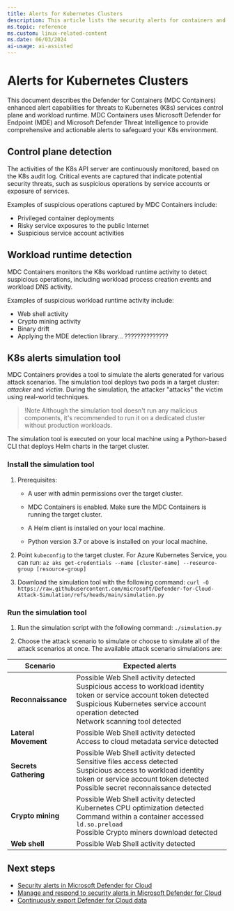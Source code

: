 ```yaml
---
title: Alerts for Kubernetes Clusters
description: This article lists the security alerts for containers and Kubernetes clusters visible in Microsoft Defender for Cloud.
ms.topic: reference
ms.custom: linux-related-content
ms.date: 06/03/2024
ai-usage: ai-assisted
---
```


# Alerts for Kubernetes Clusters

This document describes the Defender for Containers (MDC Containers) enhanced alert capabilities for threats to Kubernetes (K8s) services control plane and workload runtime. MDC Containers uses Microsoft Defender for Endpoint (MDE) and Microsoft Defender Threat Intelligence to provide comprehensive and actionable alerts to safeguard your K8s environment.

## Control plane detection

The activities of the K8s API server are continuously monitored, based on the K8s audit log.  Critical events are captured that indicate potential security threats, such as suspicious operations by service accounts or exposure of services.

Examples of suspicious operations captured by MDC Containers include:

* Privileged container deployments
* Risky service exposures to the public Internet
* Suspicious service account activities

## Workload runtime detection

MDC Containers monitors the K8s workload runtime activity to detect suspicious operations, including workload process creation events and workload DNS activity.

Examples of suspicious workload runtime activity include:

* Web shell activity
* Crypto mining activity
* Binary drift
* Applying the MDE detection library... ??????????????

## K8s alerts simulation tool

MDC Containers provides a tool to simulate the alerts generated for various attack scenarios. The simulation tool deploys two pods in a target cluster: *attacker* and *victim*. During the simulation, the attacker "attacks" the victim using real-world techniques.

> !Note
> Although the simulation tool doesn't run any malicious components, it's recommended to run it on a dedicated cluster without production workloads.

The simulation tool is executed on your local machine using a Python-based CLI that deploys Helm charts in the target cluster.

### Install the simulation tool

1. Prerequisites:

   * A user with admin permissions over the target cluster.

   * MDC Containers is enabled. Make sure the MDC Containers is running the target cluster.

   * A Helm client is installed on your local machine.

   * Python version 3.7 or above is installed on your local machine.

1. Point `kubeconfig` to the target cluster. For Azure Kubernetes Service, you can run:
    `az aks get-credentials --name [cluster-name] --resource-group [resource-group]`

1. Download the simulation tool with the following command:
    `curl -O https://raw.githubusercontent.com/microsoft/Defender-for-Cloud-Attack-Simulation/refs/heads/main/simulation.py`

### Run the simulation tool

1. Run the simulation script with the following command:
    `./simulation.py`

1. Choose the attack scenario to simulate or choose to simulate all of the attack scenarios at once. The available attack scenario simulations are:
    
| Scenario | Expected alerts |
|--|--|
| **Reconnaissance** | Possible Web Shell activity detected <br/> Suspicious access to workload identity token or service account token detected <br/> Suspicious Kubernetes service account operation detected <br/> Network scanning tool detected  |
| **Lateral Movement** | Possible Web Shell activity detected <br/> Access to cloud metadata service detected  |
| **Secrets Gathering** | Possible Web Shell activity detected <br/> Sensitive files access detected <br/> Suspicious access to workload identity token or service account token detected <br/> Possible secret reconnaissance detected  |
| **Crypto mining** | Possible Web Shell activity detected <br/> Kubernetes CPU optimization detected <br/> Command within a container accessed `ld.so.preload` <br/> Possible Crypto miners download detected  |
| **Web shell** | Possible Web Shell activity detected|

## Next steps

- [Security alerts in Microsoft Defender for Cloud](alerts-overview.md)
- [Manage and respond to security alerts in Microsoft Defender for Cloud](managing-and-responding-alerts.yml)
- [Continuously export Defender for Cloud data](continuous-export.md)
